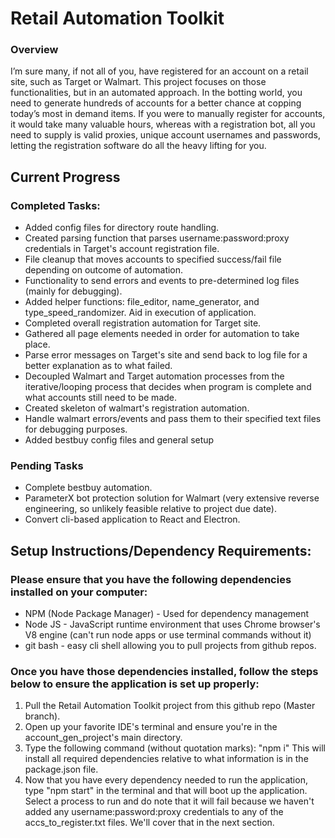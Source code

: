 <h1>
  Retail Automation Toolkit
</h1>
<div>
  <h3>Overview</h3>
  <p>
    I’m sure many, if not all of you, have registered for an account on a retail site, 
    such as Target or Walmart. This project focuses on those functionalities, but 
    in an automated approach. In the botting world, you need to generate hundreds of 
    accounts for a better chance at copping today’s most in demand items. If you were to 
    manually register for accounts, it would take many valuable hours, whereas with a registration bot, 
    all you need to supply is valid proxies, unique account usernames and passwords, letting the 
    registration software do all the heavy lifting for you.
  </p>
</div>

<h2>Current Progress</h2>
<h3>Completed Tasks:</h3>
<ul>
  <li>Added config files for directory route handling.</li>
  <li>Created parsing function that parses username:password:proxy credentials in Target's account registration file.</li>
  <li>File cleanup that moves accounts to specified success/fail file depending on outcome of automation.</li>
  <li>Functionality to send errors and events to pre-determined log files (mainly for debugging).</li>
  <li>Added helper functions: file_editor, name_generator, and type_speed_randomizer. Aid in execution of application.</li>
  <li>Completed overall registration automation for Target site.</li>
  <li>Gathered all page elements needed in order for automation to take place.</li>
  <li>Parse error messages on Target's site and send back to log file for a better explanation as to what failed.</li>
  <li>Decoupled Walmart and Target automation processes from the iterative/looping process that decides when program is complete and what accounts still need to be made.</li>
  <li>Created skeleton of walmart's registration automation.</li>
  <li>Handle walmart errors/events and pass them to their specified text files for debugging purposes.</li>
  <li>Added bestbuy config files and general setup</li>
</ul>

<h3>Pending Tasks</h3>
<ul>
  <li>Complete bestbuy automation.</li>
  <li>ParameterX bot protection solution for Walmart (very extensive reverse engineering, so unlikely feasible relative to project due date).</li>
  <li>Convert cli-based application to React and Electron.</li>
</ul>
<div>
  <h2>Setup Instructions/Dependency Requirements:</h2>
  <h3> Please ensure that you have the following dependencies installed on your computer: </h3>
    <ul>
      <li>NPM (Node Package Manager) - Used for dependency management</li>
      <li>Node JS - JavaScript runtime environment that uses Chrome browser's V8 engine (can't run node apps or use terminal commands without it)</li>
      <li>git bash - easy cli shell allowing you to pull projects from github repos.</li>
    </ul>
  <h3>Once you have those dependencies installed, follow the steps below to ensure the application is set up properly:</h3>
    <ol>
      <li>Pull the Retail Automation Toolkit project from this github repo (Master branch).</li>
      <li>Open up your favorite IDE's terminal and ensure you're in the account_gen_project's main directory.</li>
      <li>Type the following command (without quotation marks): "npm i" This will install all required dependencies relative to what 
      information is in the package.json file.</li>
      <li>Now that you have every dependency needed to run the application, type "npm start" in the terminal and that will boot up the application.
      Select a process to run and do note that it will fail because we haven't added any username:password:proxy credentials to any of the 
      accs_to_register.txt files. We'll cover that in the next section.</li>
    </ol>

</div>
